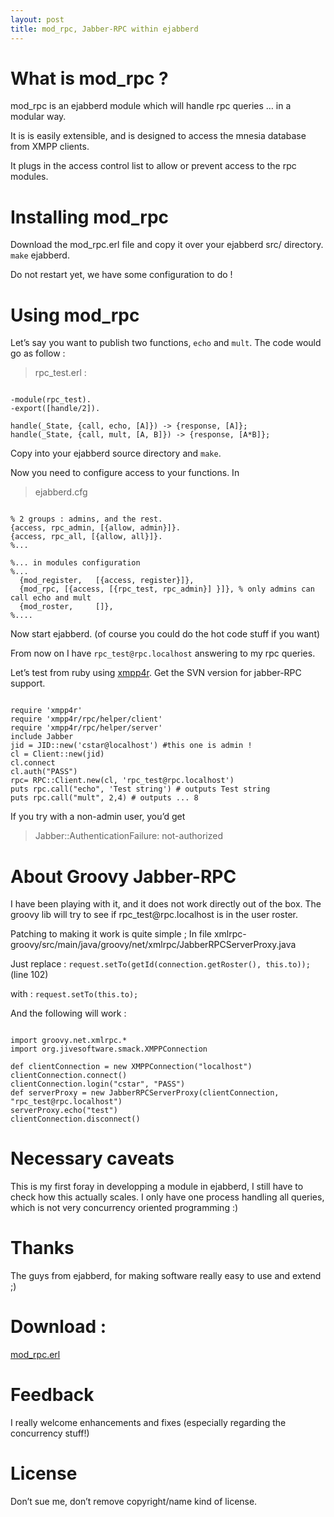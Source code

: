 ```yaml
---
layout: post
title: mod_rpc, Jabber-RPC within ejabberd
---
```

<h1>What is mod_rpc ?</h1>

<p>mod_rpc is an ejabberd module which will handle rpc queries &#8230; in a modular way.</p>

<p>It is is easily extensible, and is designed to access the mnesia database from XMPP clients.</p>

<p>It plugs in the access control list to allow or prevent access to the rpc modules.</p>

<h1>Installing mod_rpc</h1>

<p>Download the mod_rpc.erl file and copy it over your ejabberd src/ directory.
<code>make</code> ejabberd.</p>

<p>Do not restart yet, we have some configuration to do !</p>

<h1>Using mod_rpc</h1>

<p>Let&#8217;s say you want to publish two functions, <code>echo</code> and <code>mult</code>. The code would go as follow :</p>

<blockquote>
    <p>rpc_test.erl :</p>
</blockquote>

<pre><code class="erlang">
-module(rpc_test).
-export([handle/2]).

handle(_State, {call, echo, [A]}) -&gt; {response, [A]};
handle(_State, {call, mult, [A, B]}) -&gt; {response, [A*B]};
</code></pre>

<p>Copy into your ejabberd source directory and <code>make</code>.</p>

<p>Now you need to configure access to your functions.
In </p>

<blockquote>
    <p>ejabberd.cfg</p>
</blockquote>

<pre><code class="erlang">
% 2 groups : admins, and the rest.
{access, rpc_admin, [{allow, admin}]}.
{access, rpc_all, [{allow, all}]}.
%...

%... in modules configuration
%...
  {mod_register,   [{access, register}]},
  {mod_rpc, [{access, [{rpc_test, rpc_admin}] }]}, % only admins can call echo and mult
  {mod_roster,     []},
%....
</code></pre>

<p>Now start ejabberd. (of course you could do the hot code stuff if you want)</p>

<p>From now on I have <code>rpc_test@rpc.localhost</code> answering to my rpc queries.</p>

<p>Let&#8217;s test from ruby using <a href="http://home.gna.org/xmpp4r/">xmpp4r</a>. Get the SVN version for jabber-RPC support.</p>

<pre><code class="ruby">
require 'xmpp4r'
require 'xmpp4r/rpc/helper/client'
require 'xmpp4r/rpc/helper/server'
include Jabber
jid = JID::new('cstar@localhost') #this one is admin !
cl = Client::new(jid)
cl.connect
cl.auth("PASS")
rpc= RPC::Client.new(cl, 'rpc_test@rpc.localhost')
puts rpc.call("echo", 'Test string') # outputs Test string
puts rpc.call("mult", 2,4) # outputs ... 8
</code></pre>

<p>If you try with a non-admin user, you&#8217;d get</p>

<blockquote>
    <p>Jabber::AuthenticationFailure: not-authorized</p>
</blockquote>

<h1>About Groovy Jabber-RPC</h1>

<p>I have been playing with it, and it does not work directly out of the box. The groovy lib will try to see if rpc_test@rpc.localhost is in the user roster.</p>

<p>Patching to making it work is quite simple ;
In file xmlrpc-groovy/src/main/java/groovy/net/xmlrpc/JabberRPCServerProxy.java</p>

<p>Just replace :  <code>request.setTo(getId(connection.getRoster(), this.to));</code> (line 102) </p>

<p>with :  <code>request.setTo(this.to);</code></p>

<p>And the following will work :</p>

<pre><code class="groovy">
import groovy.net.xmlrpc.*
import org.jivesoftware.smack.XMPPConnection

def clientConnection = new XMPPConnection("localhost")
clientConnection.connect()
clientConnection.login("cstar", "PASS")
def serverProxy = new JabberRPCServerProxy(clientConnection, "rpc_test@rpc.localhost")
serverProxy.echo("test")
clientConnection.disconnect()
</code></pre>

<h1>Necessary caveats</h1>

<p>This is my first foray in developping a module in ejabberd, I still have to check how this actually scales. I only have one process handling all queries, which is not very concurrency oriented programming :)</p>

<h1>Thanks</h1>

<p>The guys from ejabberd, for making software really easy to use and extend ;)</p>

<h1>Download :</h1>

<p><a href="/assets/2007/9/12/mod_rpc.erl" title="mod_rpc.erl">mod_rpc.erl</a></p>

<h1>Feedback</h1>

<p>I really welcome enhancements and fixes (especially regarding the concurrency stuff!)</p>

<h1>License</h1>

<p>Don&#8217;t sue me, don&#8217;t remove copyright/name kind of license.</p>      
